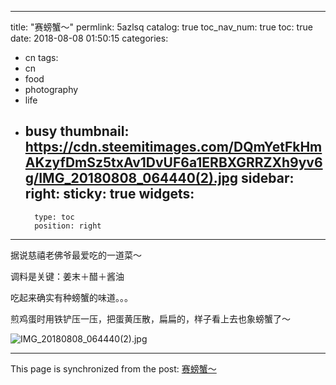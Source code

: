 
---
title: "赛螃蟹～"
permlink: 5azlsq
catalog: true
toc_nav_num: true
toc: true
date: 2018-08-08 01:50:15
categories:
- cn
tags:
- cn
- food
- photography
- life
- busy
thumbnail: https://cdn.steemitimages.com/DQmYetFkHmAKzyfDmSz5txAv1DvUF6a1ERBXGRRZXh9yv6g/IMG_20180808_064440(2).jpg
sidebar:
    right:
        sticky: true
widgets:
    -
        type: toc
        position: right
---


据说慈禧老佛爷最爱吃的一道菜～

调料是关键：姜末＋醋＋酱油

吃起来确实有种螃蟹的味道。。。

煎鸡蛋时用铁铲压一压，把蛋黄压散，扁扁的，样子看上去也象螃蟹了～

![IMG_20180808_064440(2).jpg](https://cdn.steemitimages.com/DQmYetFkHmAKzyfDmSz5txAv1DvUF6a1ERBXGRRZXh9yv6g/IMG_20180808_064440(2).jpg)

- - -

This page is synchronized from the post: [赛螃蟹～](https://steemit.com/@andrewma/5azlsq)

